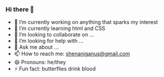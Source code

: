### Hi there 👋



- 🔭 I’m currently working on anything that sparks my interest
- 🌱 I’m currently learning html and CSS
- 👯 I’m looking to collaborate on ...
- 🤔 I’m looking for help with ...
- 💬 Ask me about ...
- 📫 How to reach me: shenaniganus@gmail.com
- 😄 Pronouns: he/they
- ⚡ Fun fact: butterflies drink blood

